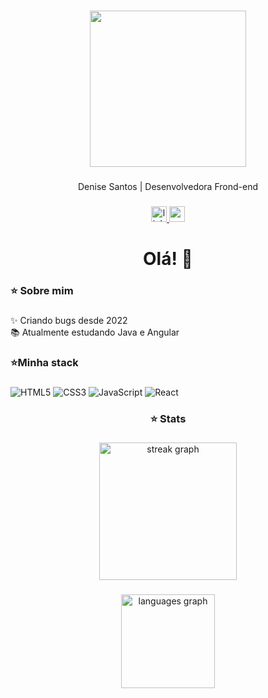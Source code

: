 ###

<div align="center">
  <img height="250" src="https://i.pinimg.com/originals/d8/5d/f0/d85df08df1212c0f8b219e779c5ebc46.gif"  />
</div>

###

<p align="center">Denise Santos | Desenvolvedora Frond-end</p>

###

<div align="center">
  <a href="https://www.linkedin.com/in/denisesantosdev/" target="_blank">
    <img src="https://img.shields.io/static/v1?message=LinkedIn&logo=linkedin&label=&color=0077B5&logoColor=white&labelColor=&style=for-the-badge" height="25" alt="linkedin logo"  />
  </a>
  <a href="denisesantosdev@gmail.com" target="_blank">
    <img src="https://img.shields.io/static/v1?message=Gmail&logo=gmail&label=&color=D14836&logoColor=white&labelColor=&style=for-the-badge" height="25" alt="gmail logo"  />
  </a>
</div>

###

<h1 align="center">Olá! 👋</h1>

###

<h3 align="left">⭐ Sobre mim</h3>

###

<p align="left">✨ Criando bugs desde 2022<br>📚 Atualmente estudando Java e Angular</p>

###

<h3 align="left">⭐Minha stack</h3>

###

<div align="left">
  
![HTML5](https://img.shields.io/badge/HTML5-000?style=for-the-badge&logo=html5)
![CSS3](https://img.shields.io/badge/CSS3-000?style=for-the-badge&logo=css3&logoColor=264CE4)
![JavaScript](https://img.shields.io/badge/JavaScript-000?style=for-the-badge&logo=javascript)
![React](https://img.shields.io/badge/React-000?style=for-the-badge&logo=react)
  
</div>

###

<h3 align="center">⭐ Stats</h3>

###

<div align="center">
  <img src="https://streak-stats.demolab.com?user=denisesantosdev&locale=en&mode=daily&theme=radical&hide_border=false&border_radius=5&order=3" height="220" alt="streak graph"  />
</div>

###

<div align="center">
  <img src="https://github-readme-stats.vercel.app/api/top-langs?username=denisesantosdev&locale=en&hide_title=false&layout=compact&card_width=320&langs_count=5&theme=radical&hide_border=false&order=2" height="150" alt="languages graph"  />
</div>

###
